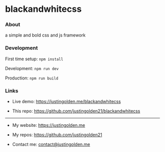# blackandwhitecss

### About

a simple and bold css and js framework

### Development

First time setup: `npm install`

Development: `npm run dev`

Production: `npm run build`

### Links

- Live demo: https://justingolden.me/blackandwhitecss

- This repo: https://github.com/justingolden21/blackandwhitecss

<hr>

- My website: https://justingolden.me

- My repos: https://github.com/justingolden21

- Contact me: contact@justingolden.me